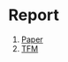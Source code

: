 Report
========

1.  [Paper](documentation/README/Report/ROSO18_0020_MS.pdf)
2.  [TFM](documentation/README/Report/TFM.pdf)
